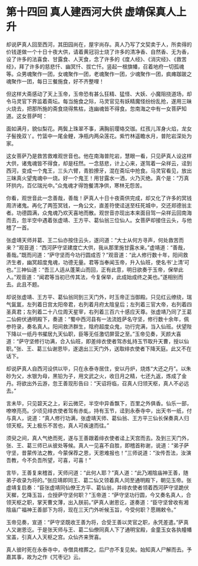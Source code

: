 # 第十四回  真人建西河大供  虚靖保真人上升

却说萨真人回至西河，其田园尚在，屋宇尚存。真人乃写了文契卖于人，所卖得的价钱遂做一个十日十夜大供，请着黄冠羽士烧了许多的清净香、自然香、无为香，设了许多的法喜食、甘露食、人天食，念了许多的《度人经》、《消灾经》、《救苦经》，拜了许多的慈悲忏、幽冥忏、拔亡忏。竖起一根旗幡，召着地府一切孤魂等。众男魂聚作一团，女魂聚作一团，老魂聚作一团，少魂聚作一团，疯瘫跏跛之魂聚作一团，每日三餐施食，好不齐整哩！

但这样大斋感动了天上玉帝，玉帝恐有甚么狂精、猛怪、大妖、小魔阻挠道场，却令马灵官下界监着斋坛。每当施食之际，马灵官见有妖精魔怪纷纷乱抢，遂用三昧火烧去，把那所施的斋食烧得焦枯，连幽魂皆不得食。忽南海之中有一女菩萨知道。这女菩萨呵：

面如满月，貌似梨花。两鬓上珠翠不事，满胸前璎珞交珈。红孩儿浑身火焰，龙女子髻挽双丫。竹篮中一尾金鲤，净瓶内两朵莲花。紫竹林遥瞻水月，普陀岩深处为家。

这女菩萨乃是救苦救难观世音也。他在南海普陀岩，慧眼一看，只见萨真人设这样大供，诸鬼魂皆不得食，却是枉然。一念慈悲，计上心来，遂驾着一朵祥云，迳到西河，变成一个鬼王，三头六臂，青脸撩牙，混在斋坛中抢食。马灵官看见，放出三昧真火望鬼魂中一烧。好一个鬼王！用甘露水一洒，火乃灭绝。真个是：“万真环拱内，百亿瑞光中。”众鬼魂才得饱餐清净供，寒林无怨苦。

你看，观世音此一念善哉，善哉！萨真人十日十夜斋供完成，却又化了许多的冥钱周济诸鬼。再化了两签冥钱，一角公文，直差符使迳送至枉死城中，交还郑德翁主者。功德圆满，众鬼魂乃欢天喜地而散。观世音亦现出本来面目驾一朵祥云回南海而去，忽半空中遇着张虚靖、王方平、葛仙翁三位仙人。女菩萨却接住云头，与他稽了一首。

张虚靖天师并葛、王二仙亦按住云头，遂问道：“大士从何方寻声，何处救苦而来？”观音道：“西河萨守坚建度亡大供，我从那里施甘露水来。”虚靖道：“善哉，善哉。”既而问道：“萨守坚而今功行圆成否？”观音道：“此人修行数十年，阳间救济生者，幽冥超度鬼魂，功德无量。君等当奉闻玉帝，升入仙班，使名书‘上清’可也。”三神仙道：“吾三人适从蓬莱山而回，正有此意，明日欲奏于玉帝，保举此人。”观音道：“闻君等当初已传其法，今复保举，此成始成终之美也。”遂相别而去。此且不题。

却说张虚靖、王方平、葛仙翁同到三天门外，时玉帝正当御殿。只见红云缭绕，瑞气氤氲，左列着日宫太阳帝君，右列着月府太陰皇后；左列着三官大帝，右列着四圣真君；左列着二十八位周天星宰，右列着三百六十感应天尊。张虚靖乃同了王葛二仙俯伏通明殿下，奏道：“蜀中西河县有一法流姓萨名守坚，修行数十余年，佩参符录，奏名真人。阳间救济群生，陰府超度众鬼，功行完满，当入仙班。伏望陛下降以一纸丹书擢居九天仙职，臣等无任激切屏营之至。”玉帝见奏，天颜大喜道：“萨守坚修行功满，合入仙班，即差绯衣使者驾赤虬持玉节取升天曹，授以仙职。”张、王、葛三仙谢恩毕，遂退出三天门外，送取绯衣使者下降天庭。此又不在话下。

却说萨真人自西河设供以毕，只在永泰寺居住，安以丹炉，烧炼“大还之丹”。以朱砂为父，水银为母，黑铅为子，用文武之火，收日月之精，七还九返，炼成了金丹。将欲出外云游，忽王善现形告曰：“天诏将临，召真人归领天枢，真人不必远去。”

言未毕，只见碧天之上，彩云微茫，半空中异香飘下，百里之外俱香。仙乐一部，嘹嘹亮亮。少顷见绯衣使者驾有赤虬，持有玉节，迳到永泰寺中，出天书一纸，付与真人，说道：“真人修行功满，张虚靖天师、葛仙翁、王方平三仙长保奏真人归领天枢。天上极乐不苦也，真人可疾速而往。”

须臾之间，真人气绝而死，遂与王善跟着绯衣使者迳上天宫而去。及到三天门外，张、王、葛三师已从彼处等候。真人一见喜不自胜，即稽首称谢，说道：“弟子萨守坚，昔蒙传法之教，今蒙保荐之恩，天恩难报也！”三师说道：“汝传吾法，汝演吾教，今不负吾所望，可喜，可喜！”

言毕，王善复来稽首，天师问道：“此何人耶？”真人道：“此乃湘陰庙神王善，随弟子收录为将的。”张应靖即同王、葛二仙又领着真人同至通明殿下，朝见玉帝。张虚靖复启奏：“臣张虚靖同仙僚王方平、葛仙翁，并绯衣使者领着西河萨守坚跪伏天樨，乞降玉旨，佥授萨守坚何职？”玉帝道：“萨守坚功行圆，今又奏名真人，合领天枢之职，掌天曹文薄，出入朕前。”萨真人谢恩讫，遂奏道：“臣守坚曾收有湘陰庙广福神王善部下为将，现在三天门外听候玉旨，今受何职？愿赐敕令。”

玉帝见奏，宣道：“萨守坚既收王善为将，合受王善以灵官之职，永凭差遣。”萨真人又谢恩讫。于是张天师与王、葛二仙僚同真人下了通明宝殿，金童玉女各执幢幡宝盖，引真人入天枢之宫。众仙齐来贺喜。

真人彼时死在永泰寺中，寺僧具棺葬之。后尸亦不复见矣。始知真人尸解而去。予嘉其事，故为之作《咒枣记》云。
